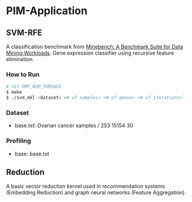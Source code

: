 # PIM-Application

## SVM-RFE
A classification benchmark from [Minebench: A Benchmark Suite for Data Mining Workloads](https://ieeexplore.ieee.org/document/4086147). Gene expression classifier using recursive feature elimination.

### How to Run
```bash
# Set OMP_NUM_THREADS
$ make
$ ./svm_mkl <dataset> <# of samples> <# of genes> <# of iterations>`
```

### Dataset
* base.txt: Ovarian cancer samples / 253 15154 30

### Profiling
* base: base.txt

## Reduction
A basic vector reduction kernel used in recommendation systems (Embedding Reduction) and graph neural networks (Feature Aggregation).